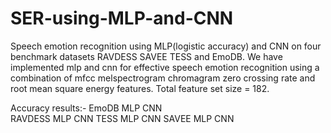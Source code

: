 # SER-using-MLP-and-CNN
Speech emotion recognition using MLP(logistic accuracy) and CNN on four benchmark datasets RAVDESS SAVEE TESS and EmoDB.
We have implemented mlp and cnn for effective speech emotion recognition using a combination of mfcc melspectrogram chromagram zero crossing rate and root mean square energy features.
Total feature set size = 182.

Accuracy results:-
EmoDB     MLP   CNN     
RAVDESS   MLP   CNN
TESS      MLP   CNN
SAVEE     MLP   CNN 
